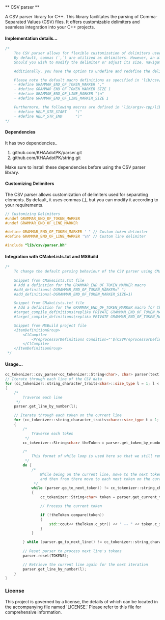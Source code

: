 ** CSV parser **

A CSV parser library for C++. This library facilitates the parsing of Comma-Separated Values (CSV) files. It offers customizable delimiters and seamless integration into your C++ projects.

#### Implementation details...
```C++
/*
    The CSV parser allows for flexible customization of delimiters used to separate elements within the COMMAND macro.
    By default, commas (`,`) are utilized as delimiters. However, an alternative option using whitespace is also available.
    Should you wish to modify the delimiter or adjust its size, navigate to the respective settings in either the 'lib/csv/parser.h' file or your 'CMakeLists.txt'.

    Additionally, you have the option to undefine and redefine the delimiter after including the 'lib/argsv-cpp/lib/parser/parser.hh' file to suit your specific requirements.

    Please note the default macro definitions as specified in 'lib/csv/parser.h':
    - #define GRAMMAR_END_OF_TOKEN_MARKER ","
    - #define GRAMMAR_END_OF_TOKEN_MARKER_SIZE 1
    - #define GRAMMAR_END_OF_LINE_MARKER "\n"
    - #define GRAMMAR_END_OF_LINE_MARKER_SIZE 1

    Furthermore, the following macros are defined in 'lib/argsv-cpp/lib/parser/parser.hh':
    - #define HELP_STR_START    "("
    - #define HELP_STR_END      ")"
*/
```

#### Dependencies

It has two dependencies..

1) github.com/KHAAdotPK/parser.git
2) github.com/KHAAdotPK/string.git

Make sure to install these dependencies before using the CSV parser library.

#### Customizing Delimiters
The CSV parser allows customization of delimiters used for separating elements. By default, it uses commas (,), but you can modify it according to your requirements.
```C++
// Customizing Delimiters
#undef GRAMMAR_END_OF_TOKEN_MARKER
#undef GRAMMAR_END_OF_LINE_MARKER

#define GRAMMAR_END_OF_TOKEN_MARKER ' ' // Custom token delimiter
#define GRAMMAR_END_OF_LINE_MARKER '\n' // Custom line delimiter

#include "lib/csv/parser.hh"
```
#### Integration with CMakeLists.txt and MSBuild
```c++
/*
    To change the default parsing behaviour of the CSV parser using CMakeLists.txt and msbuild project file
        
    Snippet from CMakeLists.txt file
    # Add a definition for the GRAMMAR_END_OF_TOKEN_MARKER macro
    #add_definitions(-DGRAMMAR_END_OF_TOKEN_MARKER=" ")
    #add_definitions(-DGRAMMAR_END_OF_TOKEN_MARKER_SIZE=1)

    Snippet from CMakeLists.txt file
    # Add a definition for the GRAMMAR_END_OF_TOKEN_MARKER macro for the replika target
    #target_compile_definitions(replika PRIVATE GRAMMAR_END_OF_TOKEN_MARKER=" ")
    #target_compile_definitions(replika PRIVATE GRAMMAR_END_OF_TOKEN_MARKER_SIZE=1)

    Snippet from MSBuild project file
    <ItemDefinitionGroup>
        <ClCompile>
            <PreprocessorDefinitions Condition="'$(CSVPreprocessorDefinitions)'=='yes'">GRAMMAR_END_OF_TOKEN_MARKER=" ";GRAMMAR_END_OF_TOKEN_MARKER_SIZE=1</PreprocessorDefinitions>
        </ClCompile>                
    </ItemDefinitionGroup>
 */
```

#### Usage...
```C++
cc_tokenizer::csv_parser<cc_tokenizer::String<char>, char> parser(text);
// Iterate through each line of the CSV data
for (cc_tokenizer::string_character_traits<char>::size_type l = 1; l < parser.get_total_number_of_lines(); l++)
{
    /*
        Traverse each line   
     */
    parser.get_line_by_number(l);

    // Iterate through each token on the current line
    for (cc_tokenizer::string_character_traits<char>::size_type t = 1; t <= parser.get_total_number_of_tokens(); t++)
    {
        /*
            Traverse each token
         */
        cc_tokenizer::String<char> theToken = parser.get_token_by_number(t);

        /*
            This format of while loop is used here so that we still remain on the current line
         */
        do {
            /*
                While being on the current line, move to the next token 
                and then from there move to each next token on the current line   
             */
            while (parser.go_to_next_token() != cc_tokenizer::string_character_traits<char>::eof())
            {
                cc_tokenizer::String<char> token = parser.get_current_token();

                // Process the current token

                if (!theToken.compare(token))
                {
                    std::cout<< theToken.c_str() << " -- " << token.c_str() << std::endl;
                }
            }

        } while (parser.go_to_next_line() != cc_tokenizer::string_character_traits<char>::eof());
                
        // Reset parser to process next line's tokens
        parser.reset(TOKENS);

        // Retrieve the current line again for the next iteration
        parser.get_line_by_number(l);
    }            
}
```

### License
This project is governed by a license, the details of which can be located in the accompanying file named 'LICENSE.' Please refer to this file for comprehensive information.

